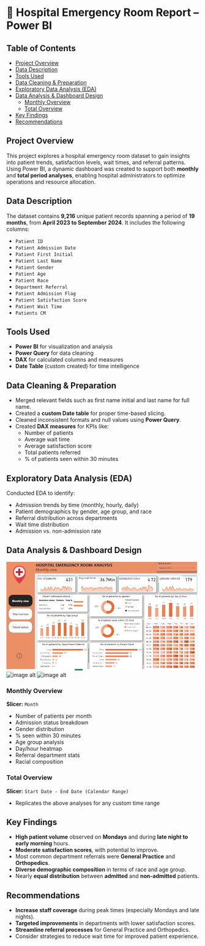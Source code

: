 # 🏥 Hospital Emergency Room Report – Power BI

## Table of Contents

- [Project Overview](#project-overview)
- [Data Description](#data-description)
- [Tools Used](#tools-used)
- [Data Cleaning & Preparation](#data-cleaning--preparation)
- [Exploratory Data Analysis (EDA)](#exploratory-data-analysis-eda)
- [Data Analysis & Dashboard Design](#data-analysis--dashboard-design)
  - [Monthly Overview](#monthly-overview)
  - [Total Overview](#total-overview)
- [Key Findings](#key-findings)
- [Recommendations](#recommendations)



## Project Overview
This project explores a hospital emergency room dataset to gain insights into patient trends, satisfaction levels, wait times, and referral patterns. Using Power BI, a dynamic dashboard was created to support both **monthly** and **total period analyses**, enabling hospital administrators to optimize operations and resource allocation.

##  Data Description
The dataset contains **9,216** unique patient records spanning a period of **19 months**, from **April 2023 to September 2024**. It includes the following columns:

- `Patient ID`
- `Patient Admission Date`
- `Patient First Initial`
- `Patient Last Name`
- `Patient Gender`
- `Patient Age`
- `Patient Race`
- `Department Referral`
- `Patient Admission Flag`
- `Patient Satisfaction Score`
- `Patient Wait Time`
- `Patients CM`

##  Tools Used
- **Power BI** for visualization and analysis  
- **Power Query** for data cleaning  
- **DAX** for calculated columns and measures  
- **Date Table** (custom created) for time intelligence
  
##  Data Cleaning & Preparation
- Merged relevant fields such as first name initial and last name for full name.
- Created a **custom Date table** for proper time-based slicing.
- Cleaned inconsistent formats and null values using **Power Query**.
- Created **DAX measures** for KPIs like:
  - Number of patients  
  - Average wait time  
  - Average satisfaction score  
  - Total patients referred  
  - % of patients seen within 30 minutes  

##  Exploratory Data Analysis (EDA)
Conducted EDA to identify:
- Admission trends by time (monthly, hourly, daily)
- Patient demographics by gender, age group, and race
- Referral distribution across departments
- Wait time distribution
- Admission vs. non-admission rate

## Data Analysis & Dashboard Design

![image alt](https://github.com/odewolemistura/Hospital-Emergency-Room-Report-Power-BI/blob/129850d01e59396f8b6a8c4abb8f875cc92a9bd5/ER%20Dashboard%20I.png)
![image alt]()
![image alt]()

### Monthly Overview
**Slicer:** `Month`

- Number of patients per month  
- Admission status breakdown  
- Gender distribution  
- % seen within 30 minutes  
- Age group analysis  
- Day/hour heatmap  
- Referral department stats  
- Racial composition  

### Total Overview
**Slicer:** `Start Date - End Date (Calendar Range)`

- Replicates the above analyses for any custom time range

## Key Findings
- **High patient volume** observed on **Mondays** and during **late night to early morning** hours.
- **Moderate satisfaction scores**, with potential to improve.
- Most common department referrals were **General Practice** and **Orthopedics**.
- **Diverse demographic composition** in terms of race and age group.
- Nearly **equal distribution** between **admitted** and **non-admitted** patients.

## Recommendations
- **Increase staff coverage** during peak times (especially Mondays and late nights).
- **Targeted improvements** in departments with lower satisfaction scores.
- **Streamline referral processes** for General Practice and Orthopedics.
- Consider strategies to reduce wait time for improved patient experience.





